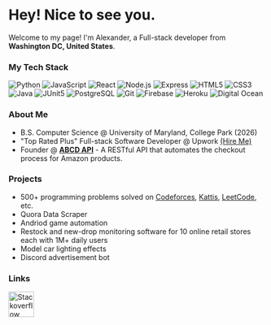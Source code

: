 # Hey! Nice to see you.

Welcome to my page!
I'm Alexander, a Full-stack developer from <img src="https://cdn-icons-png.flaticon.com/512/197/197484.png" width="12"/> **Washington DC, United States**.

### My Tech Stack

<img alt="Python" src="https://img.shields.io/badge/-Python-3776AB?style=flat-square&logo=Python&logoColor=white" /> <img alt="JavaScript" src="https://img.shields.io/badge/-JavaScript-F7DF1E?style=flat-square&logo=JavaScript&logoColor=white" /> <img alt="React" src="https://img.shields.io/badge/-React-61DAFB?style=flat-square&logo=React&logoColor=white" /> <img alt="Node.js" src="https://img.shields.io/badge/-Node.js-43853d?style=flat-square&logo=Node.js&logoColor=white" /> <img alt="Express" src="https://img.shields.io/badge/-Express-000000?style=flat-square&logo=Express&logoColor=white" /> <img alt="HTML5" src="https://img.shields.io/badge/-HTML5-E34F26?style=flat-square&logo=HTML5&logoColor=white" /> <img alt="CSS3" src="https://img.shields.io/badge/-CSS3-1572B6?style=flat-square&logo=CSS3&logoColor=white" /> <img alt="Java" src="https://img.shields.io/badge/-Java-F89820?style=flat-square&logo=Java&logoColor=white" /> <img alt="JUnit5" src="https://img.shields.io/badge/-JUnit5-25A162?style=flat-square&logo=JUnit5&logoColor=white" /> <img alt="PostgreSQL" src="https://img.shields.io/badge/-PostgreSQL-4169E1?style=flat-square&logo=PostgreSQL&logoColor=white" /> <img alt="Git" src="https://img.shields.io/badge/-Git-F05032?style=flat-square&logo=Git&logoColor=white" /> <img alt="Firebase" src="https://img.shields.io/badge/-Firebase-FFCA28?style=flat-square&logo=Firebase&logoColor=white" /> <img alt="Heroku" src="https://img.shields.io/badge/-Heroku-430098?style=flat-square&logo=Heroku&logoColor=white" /> <img alt="Digital Ocean" src="https://img.shields.io/badge/-Digital_Ocean-0080FF?style=flat-square&logo=DigitalOcean&logoColor=white" />

### About Me

- B.S. Computer Science @ University of Maryland, College Park (2026)
- "Top Rated Plus" Full-stack Software Developer @ Upwork [(Hire Me)](https://www.upwork.com/freelancers/~011adf5137ee79cb10)
- Founder @ [**ABCD API**](https://abcd.rest) - A RESTful API that automates the checkout process for Amazon products.

### Projects

- 500+ programming problems solved on [Codeforces](https://github.com/akantuni/Codeforces), [Kattis](https://github.com/akantuni/Kattis), [LeetCode](https://github.com/akantuni/LeetCode), etc.
- Quora Data Scraper
- Andriod game automation
- Restock and new-drop monitoring software for 10 online retail stores each with 1M+ daily users
- Model car lighting effects
- Discord advertisement bot

### Links

[<img src="https://upload.wikimedia.org/wikipedia/commons/e/ef/Stack_Overflow_icon.svg" alt="Stackoverflow Logo" height="50">](https://stackoverflow.com/users/5605564/kantuni)
